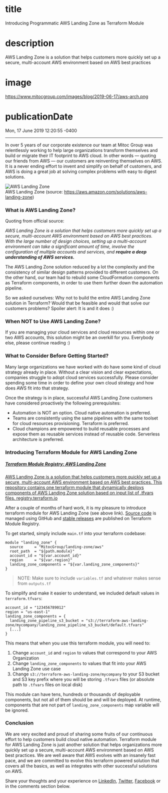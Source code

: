 # title
Introducing Programmatic AWS Landing Zone as Terraform Module

# description
AWS Landing Zone is a solution that helps customers more quickly set up a secure, multi-account AWS environment based on AWS best practices

# image
https://www.mitocgroup.com/images/blog/2019-06-17/aws-arch.png

# publicationDate
Mon, 17 June 2019 12:20:55 -0400

---

In over 5 years of our corporate existence our team at Mitoc Group was relentlessly working to help large organizations transform themselves and build or migrate their IT footprint to AWS cloud. In other words — quoting our friends from AWS — our customers are reinventing themselves on AWS. It is a never ending effort to invent and simplify on behalf of customers, and AWS is doing a great job at solving complex problems with easy to digest solutions.

<div class="img-post-left">
    <img src="/images/blog/2019-06-17/aws-arch.png" alt="AWS Landing Zone" />
    <div class="center img-description">AWS Landing Zone (source:
       <a href="https://aws.amazon.com/solutions/aws-landing-zone" target="_blank">https://aws.amazon.com/solutions/aws-landing-zone</a>)
    </div>
</div>

### What is AWS Landing Zone?

Quoting from official source:

_AWS Landing Zone is a solution that helps customers more quickly set up a secure, multi-account AWS environment based on AWS best practices. With the large number of design choices, setting up a multi-account environment can take a significant amount of time, involve the configuration of multiple accounts and services, and **require a deep understanding of AWS services.**_

The AWS Landing Zone solution reduced by a lot the complexity and the consistency of similar design patterns provided to different customers. On the other hand, our team had to rebuild some CloudFormation components as Terraform components, in order to use them further down the automation pipeline.

So we asked ourselves: Why not to build the entire AWS Landing Zone solution in Terraform? Would that be feasible and would that solve our customers problems? Spoiler alert: It is and it does :)

### When NOT to Use AWS Landing Zone?

If you are managing your cloud services and cloud resources within one or two AWS accounts, this solution might be an overkill for you. Everybody else, please continue reading :)

### What to Consider Before Getting Started?

Many large organizations we have worked with do have some kind of cloud strategy already in place. Without a clear vision and clear expectations, companies struggle to adopt cloud services successfully. Please consider spending some time in order to define your own cloud strategy and how does AWS fit into that strategy.

Once the strategy is in place, successful AWS Landing Zone customers have considered proactively the following prerequisites:

- Automation is NOT an option. Cloud native automation is preferred.
- Teams are consistently using the same pipelines with the same toolset for cloud resources provisioning. Terraform is preferred.
- Cloud champions are empowered to build reusable processes and expose them as reusable services instead of reusable code. Serverless architecture is preferred.

### Introducing Terraform Module for AWS Landing Zone

<div class="external-article">
  <a href="https://registry.terraform.io/modules/MitocGroup/landing-zone/aws">
  <h5>Terraform Module Registry: AWS Landing Zone</h5>
  <span>
    AWS Landing Zone is a solution that helps customers more quickly set up a secure, multi-account AWS environment based on AWS best practices. This repository contains one terraform module that dynamically deploys components of AWS Landing Zone solution based on input list of .tfvars files.
  </span>
    <span>registry.terraform.io</span>
  </a>
</div>

After a couple of months of hard work, it is my pleasure to introduce terraform module for AWS Landing Zone (see above link). [Source code](https://github.com/MitocGroup/terraform-aws-landing-zone) is managed using GitHub and [stable releases](https://registry.terraform.io/modules/MitocGroup/landing-zone/aws) are published on Terraform Module Registry.

To get started, simply include `main.tf` into your terraform codebase:

```
module "landing_zone" {
  source     = "MitocGroup/landing-zone/aws"
  root_path  = "${path.module}"
  account_id = "${var.account_id}"
  region     = "${var.region}"
  landing_zone_components = "${var.landing_zone_components}"
}
```

>NOTE: Make sure to include `variables.tf` and whatever makes sense from `outputs.tf`

To simplify and make it easier to understand, we included default values in `terraform.tfvars`:

```
account_id = "123456789012"
region = "us-east-1"
landing_zone_components = {
  landing_zone_pipeline_s3_bucket = "s3://terraform-aws-landing-zone/mycompany/landing_zone_pipeline_s3_bucket/default.tfvars"
  [...]
}
```

This means that when you use this terraform module, you will need to:

1. Change `account_id` and `region` to values that correspond to your AWS Organization
2. Change `landing_zone_components` to values that fit into your AWS Landing Zone use case
3. Change `s3://terraform-aws-landing-zone/mycompany` to your S3 bucket and S3 key prefix where you will be storing `.tfvars` files (or absolute path to `.tfvars` files on local disk)

This module can have tens, hundreds or thousands of deployable components, but not all of them should be and will be deployed. At runtime, components that are not part of `landing_zone_components` map variable will be ignored.

### Conclusion

We are very excited and proud of sharing some fruits of our continuous effort to help customers build cloud native automation. Terraform module for AWS Landing Zone is just another solution that helps organizations more quickly set up a secure, multi-account AWS environment based on AWS best practices. We are well aware that AWS evolves with an insanely fast pace, and we are committed to evolve this terraform powered solution that covers all the basics, as well as integrates with other successful solutions on AWS.

Share your thoughts and your experience on [LinkedIn](https://linkedin.com/company/mitoc-group), [Twitter](https://twitter.com/mitocgroup), [Facebook](https://facebook.com/mitocgroup) or in the comments section below.
